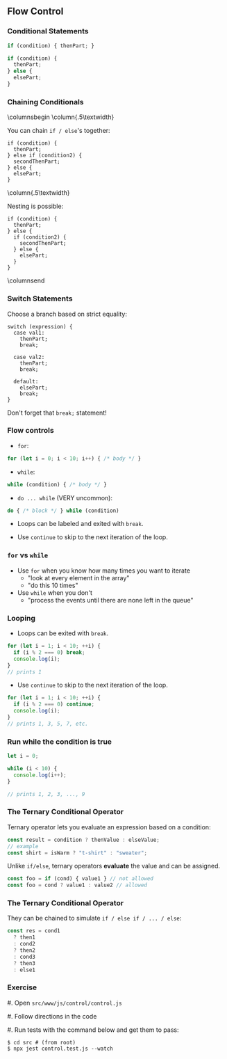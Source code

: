 ## Flow Control

### Conditional Statements

```javascript
if (condition) { thenPart; }

if (condition) {
  thenPart;
} else {
  elsePart;
}
```

### Chaining Conditionals

\columnsbegin
\column{.5\textwidth}

You can chain `if / else`'s together:

~~~ {.javascript}
if (condition) {
  thenPart;
} else if (condition2) {
  secondThenPart;
} else {
  elsePart;
}
~~~

\column{.5\textwidth}

Nesting is possible:

~~~ {.javascript}
if (condition) {
  thenPart;
} else {
  if (condition2) {
    secondThenPart;
  } else {
    elsePart;
  }
}
~~~

\columnsend

### Switch Statements

Choose a branch based on strict equality:

~~~ {.javascript}
switch (expression) {
  case val1:
    thenPart;
    break;

  case val2:
    thenPart;
    break;

  default:
    elsePart;
    break;
}
~~~

Don't forget that `break;` statement!

### Flow controls

* `for`:

```javascript
for (let i = 0; i < 10; i++) { /* body */ }
```

* `while`:

```javascript
while (condition) { /* body */ }
```

* `do ... while` (VERY uncommon):

```javascript
do { /* block */ } while (condition)
```

- Loops can be labeled and exited with `break`.

- Use `continue` to skip to the next iteration of the loop.

### `for` vs `while`

- Use `for` when you know how many times you want to iterate
  - "look at every element in the array"
  - "do this 10 times"
- Use `while` when you don't
  - "process the events until there are none left in the queue"

### Looping

- Loops can be exited with `break`.

```javascript
for (let i = 1; i < 10; ++i) {
  if (i % 2 === 0) break;
  console.log(i);
}
// prints 1
```

- Use `continue` to skip to the next iteration of the loop.

```javascript
for (let i = 1; i < 10; ++i) {
  if (i % 2 === 0) continue;
  console.log(i);
}
// prints 1, 3, 5, 7, etc.
```

### Run while the condition is true

```javascript
let i = 0;

while (i < 10) {
  console.log(i++);
}

// prints 1, 2, 3, ..., 9
```

### The Ternary Conditional Operator

Ternary operator lets you evaluate an expression based on a condition:

```javascript
const result = condition ? thenValue : elseValue;
// example
const shirt = isWarm ? "t-shirt" : "sweater";
```

Unlike `if/else`, ternary operators **evaluate** the value
and can be assigned.

```javascript
const foo = if (cond) { value1 } // not allowed
const foo = cond ? value1 : value2 // allowed
```

### The Ternary Conditional Operator

They can be chained to simulate `if / else if / ... / else`:

```javascript
const res = cond1
  ? then1
  : cond2
  ? then2
  : cond3
  ? then3
  : else1
```

### Exercise

#. Open `src/www/js/control/control.js`

#. Follow directions in the code

#. Run tests with the command below and get them to pass:

```shell
$ cd src # (from root)
$ npx jest control.test.js --watch
```